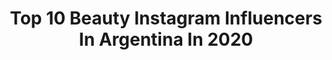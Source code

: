---
title: Top 10 Beauty Instagram Influencers In Argentina In 2020
description: >-
  Find top beauty Instagram influencers in Argentina in 2020. Most popular hashtags: #makeup #maquillaje #beauty.
platform: Instagram
hits: 378
text_top: Discover the most popular Instagram influencers on inBeat.
text_bottom: inBeat holds 378 Instagram influencers like this in Argentina for you to contact.
profiles:
  - username: "viviannamena"
    fullname: >-
      Vivianna Mena
    bio: >-
      Me fui a ser feliz, no sé cuando vuelvo💭 Beauty | Travel | Lifestyle 🎓Lic. en Comunicación Audiovisual y Publicitaria Embajadora de @planhonduras ✊🏻
    location: "Argentina"
    followers: 36631
    engagement: 1717
    commentsToLikes: 0.465998
    id: ck5cix6oatjzj0i11h96aslgy
    verified: false
    hashtags: "#renuevatupelo, #disfrutalonatural, #honduras, #huracaneta"
  - username: "que_monet"
    fullname: >-
      Qué Monet
    bio: >-
      🤳🏼 Brenda Gil Gorrías (Periodista) Beauty💄, fashion💃🏻 & lifestyle🍸 @johnfoosla ambassador 💻brendagilgorrias@gmail.com www.quemonet.com 📍Argentina
    location: "Argentina"
    followers: 53587
    engagement: 511
    commentsToLikes: 0.803762
    id: ck5q38fn1jpvo0i113v5y1c5m
    verified: false
    hashtags: "#styleoftheday, #beauty, #lookoftheday, #sorteo"
  - username: "joaquinlpatterson"
    fullname: >-
      Joaquin Lopez Patterson
    bio: >-
      👳🏻‍♂️#BeautyGuru International Makeup Artist based in Argentina 🇦🇷 Powered by 💮 @shiseido
    location: "Argentina"
    followers: 35554
    engagement: 354
    commentsToLikes: 0.154987
    id: ck5q37t6jjmov0i117h0urd59
    verified: false
    hashtags: "#udargentina, #dewymakeup, #shiseidouruguay, #mua"
  - username: "florafotografia"
    fullname: >-
      ▼ Flora Fotografía ▲
    bio: >-
      ★ Directora de Fotografía 📷 Bs. As, Arg 🇦🇷 ★ Beauty - Books/Tests - Retoque digital ★ Fotog. Moda Editorial - Campañas ★ Inscribite en la Master ⬇️
    location: "Argentina"
    followers: 9474
    engagement: 674
    commentsToLikes: 0.227654
    id: ck6u9o6idynqo0j718w18bnjc
    verified: false
    hashtags: "#florafotografia, #photoshoptutorial, #portaitpage, #thep0rtraitproject"
  - username: "hollyradio"
    fullname: >-
      Superholly
    bio: >-
      De aquí y de allá 🌵🌴 Beauty is everywhere ✨ Hija del mar 🌊🌊🌊 4M de sensatos ❤️
    location: "Argentina"
    followers: 752175
    engagement: 822
    commentsToLikes: 0.008707
    id: ck0vvielcpa170i19fmhiduan
    verified: true
    hashtags: "#hollyandbentravels, #ad, #superhollytravels, #hollycalendar"
  - username: "mishelegonzalezmakeup"
    fullname: >-
      BEAUTY • FASHION • LIFESTYLE
    bio: >-
      Bienvenida a mi mundo rosa 🌸 Mommy & Wife 🌸 Professional Makeup Artist International Certified 🇩🇴🇲🇽🇧🇷 GUATEMALA📍 #beautybloggers
    location: "Argentina"
    followers: 9686
    engagement: 644
    commentsToLikes: 0.066845
    id: ck6u21513p3h20j71tiur5ral
    verified: false
    hashtags: "#eyelook, #makeuplooks, #photoshoot, #abiaguatemala"
  - username: "thisispaulopolis"
    fullname: >-
      Paulova Palacios ⚡️
    bio: >-
      Paulova Palacios Style Creator #lifestyle | #hair | #Tech | #Chihuahuas Owner of Paulova Palacios Beauty Atelier
    location: "Argentina"
    followers: 44846
    engagement: 624
    commentsToLikes: 0.015948
    id: ck9wp1ayu7d6z0j78yyvf1vgj
    verified: false
    hashtags: "#tb"
  - username: "andreabfuentes"
    fullname: >-
      ᴀɴᴅʀᴇᴀ ʙᴇʟᴇɴ ғᴜᴇɴᴛᴇs ᴇʟᴇᴀs
    bio: >-
      Bailo, peino, maquillo y hago trenzas ✨ 👉🏼 @_beauty.looks 👈🏼 Coreógrafa, docente Community Manager Tucumán, argentina
    location: "Argentina"
    followers: 7249
    engagement: 753
    commentsToLikes: 0.042331
    id: ck8t2e708z5de0j787d4cx8sa
    verified: false
    hashtags: "#reggaeton, #process, #scarf, #dance"
  - username: "sofito_arteaga"
    fullname: >-
      𝖘𝖔𝖋𝖎𝖙𝖔 💔
    bio: >-
      chkpussys 👼🏼 zona norte 📌 _ @cleopatra_beauty0
    location: "Argentina"
    followers: 8433
    engagement: 780
    commentsToLikes: 0.041951
    id: ckapc88242sok0i78np8kxtg6
    verified: false
    hashtags: ""
  - username: "katymenocal"
    fullname: >-
      Katy Menocal
    bio: >-
      Beauty & make up blogger/vlogger💄💋 Pin Up Model 🍒 Mexicanita 🌵 #katyps #katymenocal Visita mi canal de Youtube 👇 Katymenocal@outlook.com
    location: "Argentina"
    followers: 21283
    engagement: 414
    commentsToLikes: 0.033372
    id: ck15radam6y5i0i19amxvv4k3
    verified: false
    hashtags: "#halloweenmakeup, #rockabillymexicano, #mexico, #vintage"
---